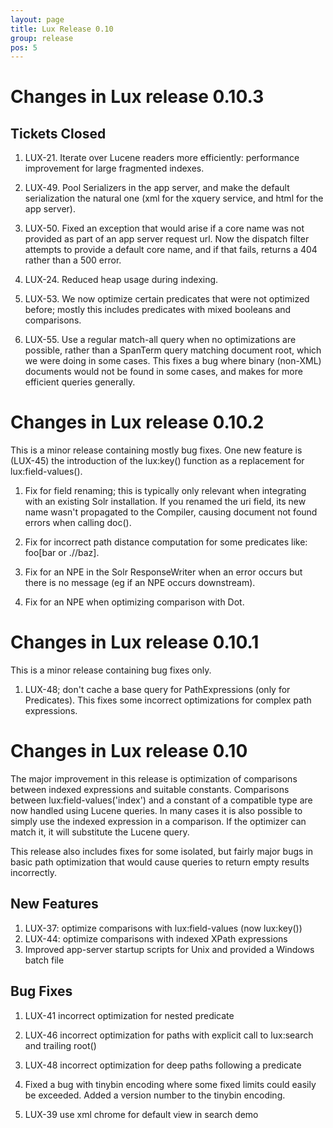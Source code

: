 ```yaml
---
layout: page
title: Lux Release 0.10
group: release
pos: 5
---
```


# Changes in Lux release 0.10.3

## Tickets Closed

1. LUX-21. Iterate over Lucene readers more efficiently: performance
improvement for large fragmented indexes.

2. LUX-49. Pool Serializers in the app server, and make the default serialization the natural one (xml for the xquery service, and html for the app server).

3. LUX-50. Fixed an exception that would arise if a core name was not provided as part of an app server request url.  Now the dispatch filter attempts to provide a default core name, and if that fails, returns a 404 rather than a 500 error.

4. LUX-24. Reduced heap usage during indexing.

5. LUX-53. We now optimize certain predicates that were not optimized before; mostly this includes predicates with mixed booleans and comparisons.

6. LUX-55. Use a regular match-all query when no optimizations are
possible, rather than a SpanTerm query matching document root, which we
were doing in some cases.  This fixes a bug where binary (non-XML)
documents would not be found in some cases, and makes for more efficient
queries generally.

# Changes in Lux release 0.10.2

This is a minor release containing mostly bug fixes.  One new feature
is (LUX-45) the introduction of the lux:key() function as a replacement for
lux:field-values().

1. Fix for field renaming; this is typically only relevant when integrating
with an existing Solr installation.  If you renamed the uri field, its new
name wasn't propagated to the Compiler, causing document not found errors
when calling doc().

2. Fix for incorrect path distance computation for some predicates like: foo\[bar or .//baz\].

3. Fix for an NPE in the Solr ResponseWriter when an error occurs but there
is no message (eg if an NPE occurs downstream).

4. Fix for an NPE when optimizing comparison with Dot.

# Changes in Lux release 0.10.1

This is a minor release containing bug fixes only.

1. LUX-48; don't cache a base query for PathExpressions (only for
Predicates).  This fixes some incorrect optimizations for complex path
expressions.

# Changes in Lux release 0.10

The major improvement in this release is optimization of comparisons
between indexed expressions and suitable constants.  Comparisons between
lux:field-values('index') and a constant of a compatible type are now
handled using Lucene queries.  In many cases it is also possible to simply
use the indexed expression in a comparison. If the optimizer can match it,
it will substitute the Lucene query.

This release also includes fixes for some isolated, but fairly major bugs
in basic path optimization that would cause queries to return empty results
incorrectly.

## New Features

1. LUX-37: optimize comparisons with lux:field-values (now lux:key())
2. LUX-44: optimize comparisons with indexed XPath expressions 
3. Improved app-server startup scripts for Unix and provided a Windows batch file

## Bug Fixes

1. LUX-41 incorrect optimization for nested predicate

2. LUX-46 incorrect optimization for paths with explicit call to lux:search and trailing root()

3. LUX-48 incorrect optimization for deep paths following a predicate

4. Fixed a bug with tinybin encoding where some fixed limits could easily
be exceeded.  Added a version number to the tinybin encoding.

5. LUX-39 use xml chrome for default view in search demo

